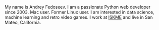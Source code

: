 My name is Andrey Fedoseev. I am a passionate Python web developer since 2003. Mac user.
Former Linux user. I am interested in data science, machine learning and retro video games.
I work at [ISKME](http://iskme.org) and live in San Mateo, California.
